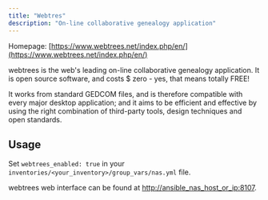 ```yaml
---
title: "Webtres"
description: "On-line collaborative genealogy application"
---
```


Homepage: [https://www.webtrees.net/index.php/en/](https://www.webtrees.net/index.php/en/)

webtrees is the web's leading on-line collaborative genealogy application. It is open source software, and costs $ zero - yes, that means totally FREE!

It works from standard GEDCOM files, and is therefore compatible with every  major desktop application; and it aims to be efficient and effective by using the right combination of third-party tools, design techniques and open standards.

## Usage

Set `webtrees_enabled: true` in your `inventories/<your_inventory>/group_vars/nas.yml` file.

webtrees web interface can be found at [http://ansible_nas_host_or_ip:8107](http://ansible_nas_host_or_ip:8107).
